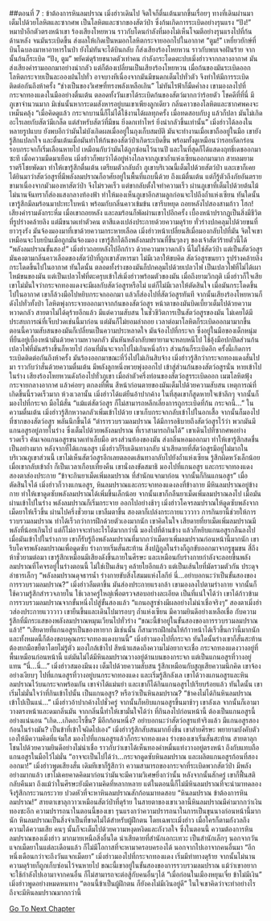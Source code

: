 ##ตอนที่ 7 : ข้าต้องการหินลมปราณ
เมิ่งฮ่าวเดินไป จิตใจก็ตื่นเต้นมากขึ้นเรื่อยๆ ทางที่เดินผ่านมาเต็มไปด้วยโลหิตและซากศพ
เป็นโลหิตและซากของสัตว์ป่า ซึ่งก้นเกิดการระเบิดอย่างรุนแรง
“ปัง!” หมาป่าอีกตัวตรงหน้าเขา ร้องเสียงโหยหวน ราวกับโดนกำลังที่มองไม่เห็นโจมตีอย่างรุนแรงไปที่ก้นด้านหลัง จนมันระเบิดขึ้น ส่งผลให้เกิดเป็นหมอกโลหิตกระจายออกไปในอากาศ
“ตูม!” เหยี่ยวยักษ์ที่บินโฉบลงมาหาอาหารในป่า ยังไม่ทันจะได้บินกลับ ก็ส่งเสียงร้องโหยหวน ราวกับพบเจอฝันร้าย จากนั้นก้นก็ระเบิด
“ปัง, ตูม” พยัคฆ์ดุร้ายขนาดตัวเท่าคน กำลังกระโดดตะปบเมิ่งฮ่าวจากกลางอากาศ มันส่งเสียงคำรามออกมาอย่างน่ากลัว แต่ก็ต้องเปลี่ยนเป็นเสียงร้องโหยหวน เมื่อก้นของมันระเบิดออก โลหิตกระจายเป็นละอองฝนไปทั่ว อาจบางทีเนื่องจากมันมีขนดกเต็มไปทั่วตัว จึงทำให้มีการระเบิดติดต่อกันถึงห้าครั้ง
“ช่างเป็นของวิเศษที่ทรงพลังเหลือเกิน” ไม่ทันไรฟ้าก็มืดค่ำลง เขามองลงไปที่กระจกทองแดงในมืออย่างตื่นเต้น ตลอดทั้งวันเขาได้ระเบิดก้นของสัตว์มากกว่าร้อยตัว
โชคดีที่ที่นี่ มีภูเขาจำนวนมาก มิเช่นนั้นหากระดมสังหารอยู่บนเขาเพียงลูกเดียว กลิ่นคาวของโลหิตและซากศพคงจะเหม็นคลุ้ง
“เมื่อคิดดูแล้ว กระจกบานนี้ก็ไม่ได้ใช้งานได้ผลทุกครั้ง เมื่อทดสอบกับงู แล้วก็ปลา มันไม่เกิดอะไรเลยกับสัตว์มีเกล็ด แต่สำหรับสัตว์ที่มีขน ยิ่งดกเท่าไหร่ ยิ่งน่ากลัวขึ้นเท่านั้น” เมิ่งฮ่าวได้ลองในหลายรูปแบบ ยังพบอีกว่ามันไม่บังเกิดผลเมื่ออยู่ในถุงเก็บสมบัติ มันจะทำงานเมื่อเขาถืออยู่ในมือ เขายังรู้สึกแปลกใจ และตื่นเต้นเมื่อมันทำให้ก้นของสัตว์ป่าเกิดระเบิดขึ้น พร้อมทั้งดูเหมือนว่ารอยกัดกร่อนรอบกระจกก็เริ่มเลือนหายไป เหมือนกับว่ามันได้ถูกซ่อนไว้นานปี และในที่สุดก็ได้แสดงฤทธิ์เดชออกมาซะที
เมื่อความมืดมาเยือน เมิ่งฮ่าวก็พบว่าได้อยู่ห่างไกลจากภูเขาถ้ำแห่งเซียนออกมามาก สายลมยามราตรีโชยพัดมา ทำให้เขารู้สึกตื่นเต้น เตรียมตัวกลับถ้ำ ภูเขาบริเวณนี้เต็มไปด้วยสัตว์ป่า และเขาก็เคยได้ยินมาว่าสัตว์อสูรที่มีพลังลมปราณก็อาศัยอยู่ในพื้นที่แถบนี้ด้วย ถึงแม้ตื่นเต้น แต่ก็รู้ตัวถึงภัยอันตราย
ขามาเนื่องจากมัวมองหาสัตว์ป่า จึงไม่รวดเร็ว แต่ขากลับตั้งใจทำความเร็ว ผ่านภูเขาที่เต็มไปด้วยต้นไม้ ไม่นานจันทราก็ส่องแสงกลางท้องฟ้า ทำให้มองเห็นภูเขาอีกสามลูกก่อนจะไปถึงถ้ำแห่งเซียน ทันใดนั้น เขารู้สึกมีลมร้อนมาปะทะใบหน้า พร้อมกับกลิ่นคาวเข้มข้น เขารีบหยุด ถอยหลังไปสองสามก้าว
โฮก!
เสียงคำรามดังกระหึ่ม เมื่อเขาถอยหลัง และลมร้อนก็พัดผ่านเขาไปอีกครั้ง เบื้องหน้าปรากฏเป็นสิ่งมีชีวิตที่รูปร่างคล้ายลิง แต่มีขนาดเท่าตัวคน ตาสีแดงเปล่งประกายด้วยความดุร้าย ทั่วร่างปกคลุมไปด้วยขนที่ยาวรุงรัง
มันจ้องมองมาที่เขาด้วยความกระหายเลือด เมิ่งฮ่าวหน้าเปลี่ยนสีเมื่อมองกลับไปที่มัน จิตใจเขาเหมือนจะโบยบินเมื่อถูกมันจ้องมอง เขารู้สึกได้ถึงพลังลมปราณที่ขึ้นๆลงๆ ของเจ้าสัตว์ร้ายตัวนี้ได้
“พลังลมปราณขั้นสอง!” เมิ่งฮ่าวถอยหลังไปอีกก้าว ด้วยความหวาดกลัว นี่ไม่ใช่สัดว์ป่า แต่เป็นสัตว์อสูร มันคงตามกลิ่นคาวเลือดของสัตว์ป่าที่ถูกเขาสังหารมา
ไม่มีเวลาให้ขบคิด สัตว์อสูรขนยาว รูปร่างคล้ายลิงกระโดดขึ้นไปในอากาศ ทันใดนั้น ตลอดทั้งร่างของมันก็ปกคลุมไปด้วยเปลวไฟ เป็นเปลวไฟที่ไม่ได้เผาไหม้ขนของมัน แต่เป็นเปลวไฟที่ตะครุบเข้าใส่เมิ่งฮ่าวพร้อมตัวของมัน
เมื่อถึงยามวิกฤติ เมิ่งฮ่าวก็ใจเสีย เขาไม่มั่นใจว่ากระจกทองแดงจะมีผลกับสัตว์อสูรหรือไม่ แต่ก็ไม่มีเวลาให้ตัดสินใจ เมื่อมันกระโดดขึ้นไปในอากาศ เขาก็ล้วงมือไปหยิบกระจกออกมา แล้วก็ส่องไปที่สัตว์อสูรทันที
จากนั้นเสียงร้องโหยหวนก็ดังไปทั่วทั้งป่า โลหิตพุ่งกระจายออกมาจากก้นของสัตว์อสูร หน้าตาของมันบิดเบี้ยวเต็มไปด้วยความหวาดกลัว สายตาไม่ได้ดุร้ายอีกแล้ว มีแต่ความสับสน ในชั่วชีวิตการเป็นสัตว์อสูรของมัน ไม่เคยได้มีประสบการณ์ที่เจ็บปวดเช่นนี้มาก่อน แต่มันก็ไม่ยอมล่าถอย เวลาต่อมาโลหิตก็ระเบิดออกมามากขึ้น
ตอนนี้ความสับสนของมันก็เปลี่ยนเป็นความประหลาดใจ มันจ้องไปที่กระจก ซึ่งอยู่ในมือของเด็กหนุ่ม ที่ยืนอยู่เบื้องหน้ามันด้วยความหวาดกลัว มันหันหลังกลับพยายามจะหลบหนีไป ใช้อุ้งมือปกปิดส่วนก้น เปลวไฟที่มันสร้างขึ้นก็หายไป ก่อนที่มันจะจากไปไม่เกินหนึ่งก้าว ส่วนก้นก็ระเบิดอีก ครั้งนี้เกิดการระเบิดติดต่อกันถึงห้าครั้ง มันร้องออกมาขณะที่วิ่งไปไม่เกินสิบจ้าง เมิ่งฮ่าวรู้สึกว่ากระจกทองแดงสั่นไปมา ราวกับว่าสั่นด้วยความตื่นเต้น มีพลังลูกหนึ่งพวยพุ่งออกไป เข้าสู่ส่วนก้นของสัตว์อสูรนั่น หายเข้าไปในร่าง
เสียงร้องโหยหวนดังก้องไปทั่วภูเขา เมื่อลำตัวครึ่งท่อนของสัตว์อสูรระเบิดออก เมฆโลหิตฟุ้งกระจายกลางอากาศ แล้วค่อยๆ ตกลงที่พื้น สีหน้าก่อนตายของมันเต็มไปด้วยความสับสน
เหตุการณ์ที่เกิดขึ้นนี้รวดเร็วมาก ห้วงเวลานั้น เมิ่งฮ่าวได้แต่ยืนอ้าปากค้าง ในที่สุดเขาก็สูดหายใจเข้าลึกๆ จากนั้นก็มองไปที่กระจก มือไม้สั่น
“แม้แต่สัตว์อสูร ก็ไม่สามารถหลีกเลี่ยงการถูกระเบิดที่ก้น กระจกนี้…” ในความตื่นเต้น เมิ่งฮ่าวรู้สึกหวาดกลัวเพิ่มเข้าไปด้วย เขาเก็บกระจกกลับเข้าไปในอกเสื้อ จากนั้นก็มองไปที่ซากของสัตว์อสูร พลันนึกขึ้นได้
“ตำรารวบรวมลมปราณ ได้มีการอธิบายถึงสัตว์อสูรไว้ว่า พวกมันมีแกนอสูรอยู่ภายในร่าง ซึ่งเต็มไปด้วยพลังลมปราณ ที่เราสามารถกินได้” เขาเดินไปที่ซากศพอย่างรวดเร็ว ค้นเจอแกนอสูรขนาดเท่าเล็บมือ ตรงส่วนท้องของมัน ส่งกลิ่นหอมออกมา ทำให้เขารู้สึกสดชื่นเป็นอย่างมาก
หลังจากที่ได้แกนอสูร เมิ่งฮ่าวก็รีบเดินทางกลับ น่าเสียดายที่สัตว์อสูรมีอยู่ไม่มากในบริเวณภูเขาส่วนนี้ เขาไม่เห็นสัตว์อสูรอีกเลยตลอดเส้นทางกลับไปยังถ้ำแห่งเซียน รู้สึกผิดหวังเล็กน้อย
เมื่อเขากลับเข้าถ้ำ ก็เป็นเวลาเกือบเที่ยงคืน เขานั่งลงขัดสมาธิ มองไปที่แกนอสูร และกระจกทองแดง สองตาส่องประกาย
“ข้าจะกินยาเม็ดเพิ่มลมปราณ ที่สำนักแจกมาก่อน จากนั้นก็กินแกนอสูร” เมื่อตัดสินใจได้ เมิ่งฮ่าวก็วางแกนอสูร, หินลมปราณและกระจกทองแดงลงที่ข้างกาย มีหินลมปราณอยู่ข้างกาย ทำให้เขาดูดซับพลังลมปราณได้เพิ่มขึ้นเล็กน้อย
จากนั้นเขาก็กลืนยาเม็ดเพิ่มลมปราณลงไป เมื่อมันผ่านเข้าไปในร่าง พลังลมปราณก็เริ่มกระจาย ออกไปอย่างช้าๆ เมิ่งฮ่าวโคจรลมปราณให้ดูดซับพลังจากเม็ดยาให้เร็วขึ้น
ผ่านไปครึ่งชั่วยาม เขาลืมตาขึ้น สองตาก็เปล่งกระกายแวววาว การกินยานี้ช่วยให้การรวบรวมลมปราณ ทำได้เร็วกว่าการฝึกด้วยตัวเองมากนัก เขาคิดในใจ เสียดายที่ยาเม็ดเพิ่มลมปราณมีพลังที่น้อยเกินไป แต่ก็ไม่อาจจะทำอะไรได้มากกว่านี้ มองไปที่ด้านข้าง แล้วก็หยิบแกนอสูรกลืนลงไป
เมื่อมันเข้าไปในร่างกาย เขาก็รับรู้ถึงพลังลมปราณที่มากกว่าเม็ดยาเพิ่มลมปราณก่อนหน้านี้มากนัก เขารีบโคจรพลังลมปราณเพื่อดูดซับ ร่างกายเริ่มสั่นสะท้าน สิ่งปฎิกูลในร่างก็ถูกขับออกมาจากรูขุมขน สี่ถึงห้าชั่วยามต่อมา เขารู้สึกเหมือนมีเสียงดังขึ้นภายในศีรษะ และเหมือนกับร่างกายกำลังจะลอยขึ้นพลังลมปราณที่โคจรอยู่ในร่างตอนนี้ ไม่ใช่เป็นเส้นๆ คล้ายใยอีกแล้ว แต่เป็นเส้นใยที่มัดรวมตัวกัน ประดุจลำธารเล็กๆ
“พลังลมปราณดุจธารน้ำ ร่างกายขับสิ่งโสมมแห่งโลกีย์ นี่…อย่าบอกนะว่าเป็นขั้นสองของการรวบรวมลมปราณ?” เมิ่งฮ่าวลืมตาขึ้น มันส่องประกายแรงกล้า เขามองลงไปตามร่างกาย จากนั้นก็ใช้ความรู้สึกสำรวจภายใน ใช้เวลาครู่ใหญ่เพื่อตรวจสอบอย่างละเอียด เป็นที่แน่ใจได้ว่า เขาได้ก้าวข้าม การรวบรวมลมปราณจากขั้นหนึ่งไปสู่ขั้นสองแล้ว
“แกนอสูรช่างมีผลอย่างไม่น่าเชื่อจริงๆ” สองตาเมิ่งฮ่าวส่องประกายแวววาว เขายืนขึ้นและเดินไปมารอบๆ ถ้ำแห่งเซียน มีความยินดีอย่างเหลือเชื่อ กับความรู้สึกที่มีกระแสของพลังลมปราณหมุนเวียนไปทั่วร่าง
“ขณะนี้ข้าอยู่ในขั้นสองของการรวบรวมลมปราณแล้ว!”
“เสียดายที่แกนอสูรเป็นของหายาก มิเช่นนั้น ก็สามารถฝึกฝนให้ก้าวหน้าได้เร็วขึ้นกว่านี้มากนัก และทั้งหมดนี้ก็ต้องขอบคุณกระจกทองแดงบานนี้” เมิ่งฮ่าวมองไปที่กระจก ทันใดนั้นร่างเขาก็สั่นสะท้าน ต้องยกมือขยี้ตาโดยไม่รู้ตัว มองใกล้เข้าไป สีหน้าแสดงถึงความไม่อยากจะเชื่อ
กระจกทองแดงวางอยู่ที่พื้นเหมือนก่อนหน้านี้ แต่มันไม่ได้มีหินลมปราณวางอยู่ด้านบนของกระจก แต่เป็นแกนอสูรที่วางอยู่แทน
“นี่…นี่…” เมิ่งฮ่าวสมองมึนงง เต็มไปด้วยความสับสน รู้สึกเหมือนกับสูญเสียความนึกคิด เขาจ้องอย่างเงียบๆ ไปที่แกนอสูรที่วางอยู่บนกระจกทองแดง และเริ่มรู้สึกลังเล เขาได้วางแกนอสูรและหินลมปราณไว้บนกระจกพร้อมกัน เขาจำได้แม่นยำ และเขาก็ได้กินแกนอสูรไปเรียบร้อยแล้ว ทันใดนั้น เขาเริ่มไม่มั่นใจว่าที่กินเข้าไปนั้น เป็นแกนอสูร? หรือว่าเป็นหินลมปราณ?
“ข้าคงไม่ได้กินหินลมปราณเข้าไปเป็นแน่…” เมิ่งฮ่าวอ้าปากค้างไปชั่วครู่ จากนั้นก็หยิบแกนอสูรขึ้นมาช้าๆ เขาลังเล จากนั้นก็เอามาวางตรงหน้าและดมกลิ่นมัน จากกลิ่นนี้ทำให้เขามั่นใจได้ว่า ที่กินลงไปก่อนหน้านี้ ต้องเป็นแกนอสูรนี้อย่างแน่นอน
“เกิด…เกิดอะไรขึ้น? มีอีกก้อนหนึ่ง? อย่าบอกนะว่าสัตว์อสูรแท้จริงแล้ว มีแกนอสูรสองก้อนในร่างมัน? เป็นข้าที่เข้าใจผิดไปเอง” เมิ่งฮ่าวรู้สึกสับสนมากยิ่งขึ้น เขาส่ายศีรษะ พยายามบังคับตัวเองให้มีความคิดที่แจ่มใส มองไปที่แกนอสูรแล้วก็กระจกทองแดง ร่างของเขาเริ่มสั่นสะท้าน สายตาลุกโชนไปด้วยความยินดีอย่างไม่น่าเชื่อ ราวกับว่าเขาได้เห็นทองคำหมื่นแท่งวางอยู่ตรงหน้า ถึงกับแทบถือแกนอสูรในมือไว้ไม่มั่น
“อาจจะเป็นไปได้ว่า…กระจกดูดซับหินลมปราณ และผลิตแกนอสูรก้อนที่สองออกมา!” เมิ่งฮ่าวพูดเสียงสั่น เดิมทีเขาก็รู้สึกว่า ความสามารถของกระจกที่ระเบิดพวกสัตว์ป่า มีพลังอย่างมากแล้ว เขาไม่เคยคาดคิดมาก่อนว่ามันจะมีความวิเศษยิ่งกว่านั้น
หลังจากนั้นสักครู่ เขาก็ฟื้นสติกลับคืนมา ถึงแม้ว่าในศีรษะยังมีความคิดที่หลากหลาย แต่ในตอนนี้ก็ไม่มีหินลมปราณที่จะนำมาทดลอง จึงรู้สึกกระวนกระวาย ปวดหัวที่จะหาหินลมปราณสักก้อนมาทดสอบ
“หินลมปราณ ข้าต้องการหินลมปราณ!” สายตาเขาลุกวาวเหมือนสัตว์ป่าที่ดุร้าย ในสายตาของเขาเวลานี้หินลมปราณมีค่ามากกว่าเงินทองซะอีก ความปรารถนาในตอนนี้ของเขา รุนแรงกว่าความปรารถนาในการเป็นขุนนางก่อนหน้านี้มากนัก
หินลมปราณเป็นสิ่งจำเป็นที่ขาดไม่ได้สำหรับผู้ฝึกตน โดยเฉพาะเมิ่งฮ่าว เมื่อใครก็ตามกังวลถึงความได้ความเสีย คนๆ นั้นก็จะเต็มไปด้วยความหงุดหงิดและกังวลใจ ซึ่งในตอนนี้ ความต้องการหินลมปราณของเมิ่งฮ่าว มากมายเหนือสิ่งอื่นใด
น่าเสียดายที่สำนักเอกะเทวะ เป็นสำนักเล็กๆ นอกจากวันแจกเม็ดยาในแต่ละเดือนแล้ว ก็ไม่มีโอกาสที่จะหามาครอบครองได้ นอกจากไปเอาจากคนอื่นมา
“อีกหนึ่งเดือนกว่าจะถึงวันแจกเม็ดยา” เมิ่งฮ่าวมองไปที่กระจกทองแดง เริ่มมีท่าทางดุร้าย จากนั้นไม่นาน ความดุร้ายก็ถูกเก็บซ่อนไว้จนหายไป ขณะนี้เขาอยู่ในขั้นสองของการรวบรวมลมปราณ แม้ว่าเขาอยากจะใช้กำลังไปเอามาจากคนอื่น ก็ไม่สามารถจะต่อสู้กับคนอื่นๆได้
“เมื่อก่อนในเมืองหยุนเจี๋ย ข้าไม่มีเงิน” เมิ่งฮ่าวพูดอย่างหมดหนทาง “ตอนนี้ข้าเป็นผู้ฝึกตน ก็ยังคงไม่มีเงินอยู่ดี” ในใจเขาคิดว่าจะทำอย่างไร ถึงจะมีหินลมปราณมากกว่านี้


[Go To Next Chapter]( ./8.md)